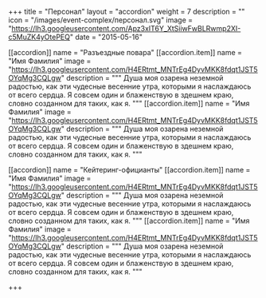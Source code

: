 +++
title = "Персонал"
layout = "accordion"
weight = 7
description = ""
icon = "/images/event-complex/персонал.svg"
image = "https://lh3.googleusercontent.com/Apz3xIT6Y_XtSiiwFwBLRwmp2XI-c5MuZK4yOtePEQ"
date = "2015-05-16"  

[[accordion]]
  name = "Разъездные повара"
  [[accordion.item]]
    name = "Имя Фамилия"
    image = "https://lh3.googleusercontent.com/H4ERtmt_MNTrEg4DyvMKK8fdqt1JST5OYqMg3CQLgw"
    description = """
      Душа моя озарена неземной радостью, как эти чудесные весенние утра, которыми я наслаждаюсь от всего сердца. Я совсем один и блаженствую в здешнем краю, словно созданном для таких, как я.
    """
  [[accordion.item]]
    name = "Имя Фамилия"
    image = "https://lh3.googleusercontent.com/H4ERtmt_MNTrEg4DyvMKK8fdqt1JST5OYqMg3CQLgw"
    description = """
      Душа моя озарена неземной радостью, как эти чудесные весенние утра, которыми я наслаждаюсь от всего сердца. Я совсем один и блаженствую в здешнем краю, словно созданном для таких, как я.
    """

[[accordion]]
  name = "Кейтеринг-официанты"
  [[accordion.item]]
    name = "Имя Фамилия"
    image = "https://lh3.googleusercontent.com/H4ERtmt_MNTrEg4DyvMKK8fdqt1JST5OYqMg3CQLgw"
    description = """
      Душа моя озарена неземной радостью, как эти чудесные весенние утра, которыми я наслаждаюсь от всего сердца. Я совсем один и блаженствую в здешнем краю, словно созданном для таких, как я.
    """
  [[accordion.item]]
    name = "Имя Фамилия"
    image = "https://lh3.googleusercontent.com/H4ERtmt_MNTrEg4DyvMKK8fdqt1JST5OYqMg3CQLgw"
    description = """
      Душа моя озарена неземной радостью, как эти чудесные весенние утра, которыми я наслаждаюсь от всего сердца. Я совсем один и блаженствую в здешнем краю, словно созданном для таких, как я.
    """

+++
